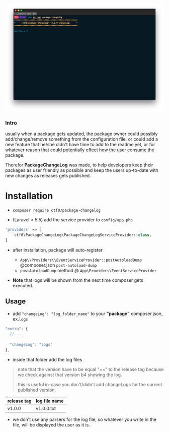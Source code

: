 <p align="center">
    <img src="demo.png">
</p>

### Intro

usually when a package gets updated, the package owner could possibly add/change/remove something from the configuration file,
or could add a new feature that he/she didn't have time to add to the readme yet,
or for whatever reason that could potentially effect how the user consume the package.

Therefor **PackageChangeLog** was made, to help developers keep their packages as user friendly as possible and keep the users up-to-date with new changes as releases gets published.

# Installation

- `composer require ctf0/package-changelog`

- (Laravel < 5.5) add the service provider to `config/app.php`

```php
'providers' => [
    ctf0\PackageChangeLog\PackageChangeLogServiceProvider::class,
]
```

- after installation, package will auto-register
  + `App\\Providers\\EventServiceProvider::postAutoloadDump` @composer.json `post-autoload-dump`
  + `postAutoloadDump` method @ `App\Providers\EventServiceProvider`

- **Note** that logs will be shown from the next time composer gets executed.

## Usage

- add `"changeLog": "log_folder_name"` to your **"package"** composer.json, ex.`logs`

```js
"extra": {
  // ...

  "changeLog": "logs"
},
```

- inside that folder add the log files
> note that the version have to be equal "==" to the release tag because we check against that version b4 showing the log.
>
> this is useful in-case you don't/didn't add changeLogs for the current published version.

   | release tag | log file name |
   |-------------|---------------|
   | v1.0.0      | v1.0.0.txt    |

- we don't use any parsers for the log file, so whatever you write in the file, will be displayed the user as it is.
